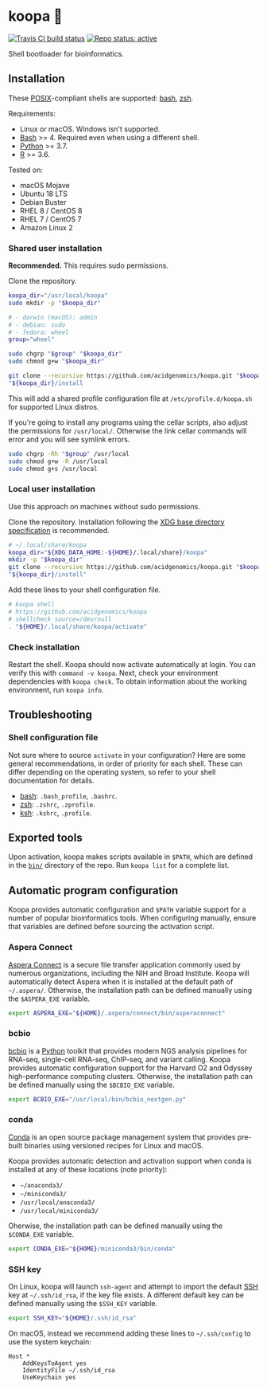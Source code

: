 # koopa 🐢

[![Travis CI build status](https://travis-ci.com/acidgenomics/koopa.svg?branch=master)](https://travis-ci.com/acidgenomics/koopa)
[![Repo status: active](http://www.repostatus.org/badges/latest/active.svg)](http://www.repostatus.org/#active)

Shell bootloader for bioinformatics.

## Installation

These [POSIX][]-compliant shells are supported: [bash][], [zsh][].

Requirements:

- Linux or macOS. Windows isn't supported.
- [Bash][] >= 4. Required even when using a different shell.
- [Python][] >= 3.7.
- [R][] >= 3.6.

Tested on:

- macOS Mojave
- Ubuntu 18 LTS
- Debian Buster
- RHEL 8 / CentOS 8
- RHEL 7 / CentOS 7
- Amazon Linux 2

### Shared user installation

**Recommended.** This requires sudo permissions.

Clone the repository.

```sh
koopa_dir="/usr/local/koopa"
sudo mkdir -p "$koopa_dir"

# - darwin (macOS): admin
# - debian: sudo
# - fedora: wheel
group="wheel"

sudo chgrp "$group" "$koopa_dir"
sudo chmod g+w "$koopa_dir"

git clone --recursive https://github.com/acidgenomics/koopa.git "$koopa_dir"
"${koopa_dir}/install
```

This will add a shared profile configuration file at `/etc/profile.d/koopa.sh` for supported Linux distros.

If you're going to install any programs using the cellar scripts, also adjust the permissions for `/usr/local/`. Otherwise the link cellar commands will error and you will see symlink errors.

```sh
sudo chgrp -Rh "$group" /usr/local
sudo chmod g+w -R /usr/local
sudo chmod g+s /usr/local
```

### Local user installation

Use this approach on machines without sudo permissions.

Clone the repository. Installation following the [XDG base directory specification](https://specifications.freedesktop.org/basedir-spec/basedir-spec-latest.html) is recommended.

```sh
# ~/.local/share/koopa
koopa_dir="${XDG_DATA_HOME:-${HOME}/.local/share}/koopa"
mkdir -p "$koopa_dir"
git clone --recursive https://github.com/acidgenomics/koopa.git "$koopa_dir"
"${koopa_dir}/install"
```

Add these lines to your shell configuration file.

```sh
# koopa shell
# https://github.com/acidgenomics/koopa
# shellcheck source=/dev/null
. "${HOME}/.local/share/koopa/activate"
```

### Check installation

Restart the shell. Koopa should now activate automatically at login. You can
verify this with `command -v koopa`. Next, check your environment dependencies
with `koopa check`. To obtain information about the working environment, run
`koopa info`.

## Troubleshooting

### Shell configuration file

Not sure where to source `activate` in your configuration? Here are some general
recommendations, in order of priority for each shell. These can differ depending
on the operating system, so refer to your shell documentation for details.

- [bash][]: `.bash_profile`, `.bashrc`.
- [zsh][]: `.zshrc`, `.zprofile`.
- [ksh][]: `.kshrc`, `.profile`.

## Exported tools

Upon activation, koopa makes scripts available in `$PATH`, which are defined in the [`bin/`](bin/) directory of the repo. Run `koopa list` for a complete list.

## Automatic program configuration

Koopa provides automatic configuration and `$PATH` variable support for a number
of popular bioinformatics tools. When configuring manually, ensure that
variables are defined before sourcing the activation script.

### Aspera Connect

[Aspera Connect][] is a secure file transfer application commonly used by
numerous organizations, including the NIH and Broad Institute. Koopa will
automatically detect Aspera when it is installed at the default path of
`~/.aspera/`. Otherwise, the installation path can be defined manually using
the `$ASPERA_EXE` variable.

```bash
export ASPERA_EXE="${HOME}/.aspera/connect/bin/asperaconnect"
```

### bcbio

[bcbio][] is a [Python][] toolkit that provides modern NGS analysis pipelines
for RNA-seq, single-cell RNA-seq, ChIP-seq, and variant calling. Koopa provides
automatic configuration support for the Harvard O2 and Odyssey high-performance
computing clusters. Otherwise, the installation path can be defined manually
using the `$BCBIO_EXE` variable.

```bash
export BCBIO_EXE="/usr/local/bin/bcbio_nextgen.py"
```

### conda

[Conda][] is an open source package management system that provides pre-built
binaries using versioned recipes for Linux and macOS.

Koopa provides automatic detection and activation support when conda is
installed at any of these locations (note priority):

- `~/anaconda3/`
- `~/miniconda3/`
- `/usr/local/anaconda3/`
- `/usr/local/miniconda3/`

Oherwise, the installation path can be defined manually using the `$CONDA_EXE` variable.

```bash
export CONDA_EXE="${HOME}/miniconda3/bin/conda"
```

### SSH key

On Linux, koopa will launch `ssh-agent` and attempt to import the default [SSH][] key at `~/.ssh/id_rsa`, if the key file exists. A different default key can be defined manually using the `$SSH_KEY` variable.

```bash
export SSH_KEY="${HOME}/.ssh/id_rsa"
```

On macOS, instead we recommend adding these lines to `~/.ssh/config` to use the system keychain:

```
Host *
    AddKeysToAgent yes
    IdentityFile ~/.ssh/id_rsa
    UseKeychain yes
```

[Aspera Connect]: https://downloads.asperasoft.com/connect2/
[Bash]: https://www.gnu.org/software/bash/  "Bourne again shell"
[bcbio]: https://bcbio-nextgen.readthedocs.io/
[Conda]: https://conda.io/
[dotfiles]: https://github.com/mjsteinbaugh/dotfiles/
[Fish]: https://fishshell.com/
[Git]: https://git-scm.com/
[ksh]: http://www.kornshell.com/  "KornShell"
[PGP]: https://www.openpgp.org/
[POSIX]: https://en.wikipedia.org/wiki/POSIX  "Portable Operating System Interface"
[Python]: https://www.python.org/
[R]: https://www.r-project.org/
[SSH]: https://en.wikipedia.org/wiki/Secure_Shell
[tcsh]: https://en.wikipedia.org/wiki/Tcsh
[Zsh]: https://www.zsh.org/  "Z shell"
